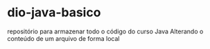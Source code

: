 # dio-java-basico
repositório para armazenar todo o código do curso Java
Alterando o conteúdo de um arquivo de forma local
